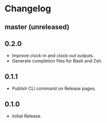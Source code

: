# Changelog

## master (unreleased)

## 0.2.0

* Improve clock-in and clock-out outputs.
* Generate completion files for Bash and Zsh.

## 0.1.1

* Publish CLI command on Release pages.

## 0.1.0

* Initial Release.
